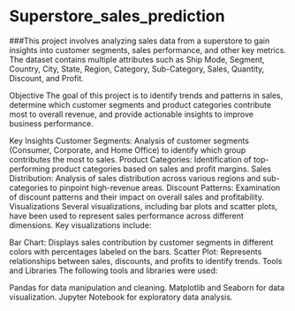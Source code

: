 # Superstore_sales_prediction
###This project involves analyzing sales data from a superstore to gain insights into customer segments, sales performance, and other key metrics. The dataset contains multiple attributes such as Ship Mode, Segment, Country, City, State, Region, Category, Sub-Category, Sales, Quantity, Discount, and Profit.

Objective
The goal of this project is to identify trends and patterns in sales, determine which customer segments and product categories contribute most to overall revenue, and provide actionable insights to improve business performance.

Key Insights
Customer Segments: Analysis of customer segments (Consumer, Corporate, and Home Office) to identify which group contributes the most to sales.
Product Categories: Identification of top-performing product categories based on sales and profit margins.
Sales Distribution: Analysis of sales distribution across various regions and sub-categories to pinpoint high-revenue areas.
Discount Patterns: Examination of discount patterns and their impact on overall sales and profitability.
Visualizations
Several visualizations, including bar plots and scatter plots, have been used to represent sales performance across different dimensions. Key visualizations include:

Bar Chart: Displays sales contribution by customer segments in different colors with percentages labeled on the bars.
Scatter Plot: Represents relationships between sales, discounts, and profits to identify trends.
Tools and Libraries
The following tools and libraries were used:

Pandas for data manipulation and cleaning.
Matplotlib and Seaborn for data visualization.
Jupyter Notebook for exploratory data analysis.
